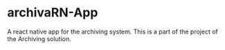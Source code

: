 # archivaRN-App
A react native app for the archiving system. This is a part of the project of the Archiving solution.
